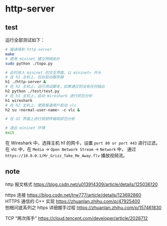 # http-server

## test

运行全部测试如下：

```bash
# 编译得到 http-server
make
# 使用 mininet 建立网络拓扑
sudo python ./topo.py

# 此时进入 mininet 的交互界面，以 mininet> 开头
# 在 h1 主机上，后台启动服务器
h1 ./http-server &
# 在 h2 主机上，运行测试脚本，如果通过则没有任何输出
h2 python ./test/test.py
# 在 h1 主机上，启动 Wireshark 进行抓包分析
h1 wireshark
# 在 h2 主机上，使用普通用户启动 vlc
h2 su <normal-user-name> -c vlc &

# 在 UI 界面上进行视频传输和抓包分析

# 退出 mininet 环境
exit
```

在 Wireshark 中，选择主机 h1 的网卡，设置 `port 80 or port 443` 进行过滤。  
在 vlc 中，在 `Media` -> `Open Network Stream` -> `Network` 中，
通过 `https://10.0.0.1/Mr_Grizz_Take_Me_Away.flv` 播放视频流。

## note

http 报文格式
<https://blog.csdn.net/u013914309/article/details/125036120>

https 连接
<https://blog.csdn.net/trw777/article/details/123692860>  
HTTPS 通信的 C++ 实现
<https://zhuanlan.zhihu.com/p/47925400>  
刨根问底系列之 https 详细握手过程
<https://zhuanlan.zhihu.com/p/157461830>

TCP “两次挥手”
<https://cloud.tencent.com/developer/article/2026712>